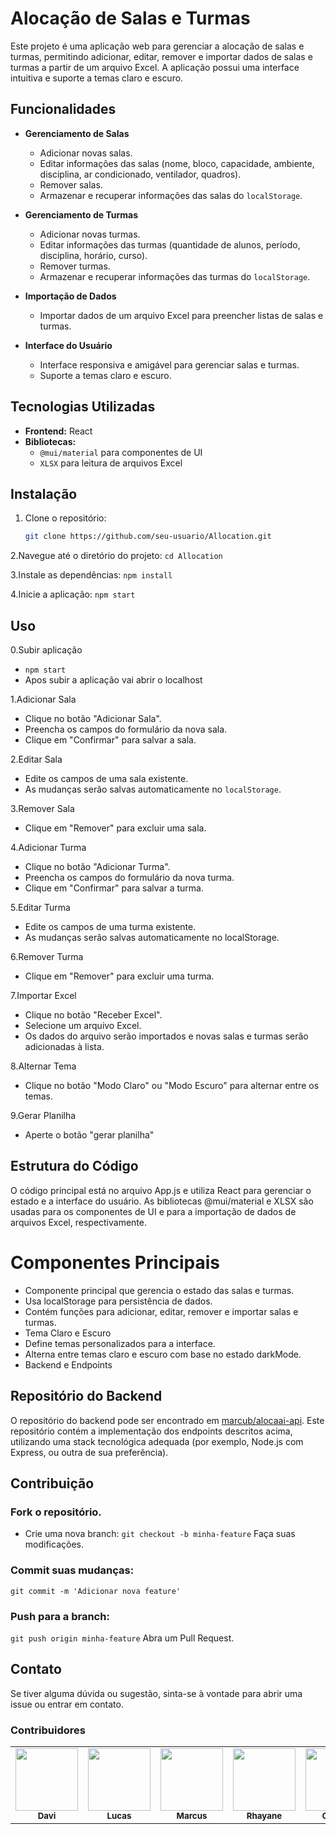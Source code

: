 # Alocação de Salas e Turmas

Este projeto é uma aplicação web para gerenciar a alocação de salas e turmas, permitindo adicionar, editar, remover e importar dados de salas e turmas a partir de um arquivo Excel. A aplicação possui uma interface intuitiva e suporte a temas claro e escuro.

## Funcionalidades

- **Gerenciamento de Salas**
  - Adicionar novas salas.
  - Editar informações das salas (nome, bloco, capacidade, ambiente, disciplina, ar condicionado, ventilador, quadros).
  - Remover salas.
  - Armazenar e recuperar informações das salas do `localStorage`.

- **Gerenciamento de Turmas**
  - Adicionar novas turmas.
  - Editar informações das turmas (quantidade de alunos, período, disciplina, horário, curso).
  - Remover turmas.
  - Armazenar e recuperar informações das turmas do `localStorage`.

- **Importação de Dados**
  - Importar dados de um arquivo Excel para preencher listas de salas e turmas.

- **Interface do Usuário**
  - Interface responsiva e amigável para gerenciar salas e turmas.
  - Suporte a temas claro e escuro.

## Tecnologias Utilizadas

- **Frontend:** React
- **Bibliotecas:**
  - `@mui/material` para componentes de UI
  - `XLSX` para leitura de arquivos Excel

## Instalação

1. Clone o repositório:
   ```bash
   git clone https://github.com/seu-usuario/Allocation.git
   
2.Navegue até o diretório do projeto:
   `cd Allocation`
   
3.Instale as dependências:
  `npm install`
  
4.Inicie a aplicação:
  `npm start`

## Uso

0.Subir aplicação
 - `npm start`
 - Apos subir a aplicação vai abrir o localhost 

1.Adicionar Sala
  - Clique no botão "Adicionar Sala".
  - Preencha os campos do formulário da nova sala.
  - Clique em "Confirmar" para salvar a sala.
    
2.Editar Sala
  - Edite os campos de uma sala existente.
  - As mudanças serão salvas automaticamente no `localStorage`.
    
3.Remover Sala
  - Clique em "Remover" para excluir uma sala.
    
4.Adicionar Turma
  - Clique no botão "Adicionar Turma".
  - Preencha os campos do formulário da nova turma.
  - Clique em "Confirmar" para salvar a turma.
    
5.Editar Turma
  - Edite os campos de uma turma existente.
  - As mudanças serão salvas automaticamente no localStorage.
    
6.Remover Turma
  - Clique em "Remover" para excluir uma turma.
    
7.Importar Excel
  - Clique no botão "Receber Excel".
  - Selecione um arquivo Excel.
  - Os dados do arquivo serão importados e novas salas e turmas serão adicionadas à lista.
    
8.Alternar Tema
 - Clique no botão "Modo Claro" ou "Modo Escuro" para alternar entre os temas.

9.Gerar Planilha
 - Aperte o botão "gerar planilha"
   
## Estrutura do Código
O código principal está no arquivo App.js e utiliza React para gerenciar o estado e a interface do usuário. As bibliotecas @mui/material e XLSX são usadas para os componentes de UI e para a importação de dados de arquivos Excel, respectivamente.

# Componentes Principais
  - Componente principal que gerencia o estado das salas e turmas.
  - Usa localStorage para persistência de dados.
  - Contém funções para adicionar, editar, remover e importar salas e turmas.
  - Tema Claro e Escuro
  - Define temas personalizados para a interface.
  - Alterna entre temas claro e escuro com base no estado darkMode.
  - Backend e Endpoints
    
## Repositório do Backend
O repositório do backend pode ser encontrado em [marcub/alocaai-api](https://github.com/marcub/alocaai-api). 
Este repositório contém a implementação dos endpoints descritos acima, utilizando uma stack tecnológica adequada (por exemplo, Node.js com Express, ou outra de sua preferência).

## Contribuição
### Fork o repositório.
- Crie uma nova branch:
`git checkout -b minha-feature`
Faça suas modificações.
### Commit suas mudanças:
`git commit -m 'Adicionar nova feature'`
### Push para a branch:
`git push origin minha-feature`
Abra um Pull Request.

## Contato
Se tiver alguma dúvida ou sugestão, sinta-se à vontade para abrir uma issue ou entrar em contato.

### Contribuidores

<table>
  <tr>
    <td align="center">
      <a href="https://github.com/Davi-Andrade-30">
        <img src="https://avatars.githubusercontent.com/u/84862726?v=4" width="100px;" alt=""/>
      </a>
      <br />
      <sub><b>Davi</b></sub>
      <br />
    </td>
    <td align="center">
      <a href="https://github.com/LuciosSB">
        <img src="https://avatars.githubusercontent.com/u/124175033?v=4" width="100px;" alt=""/>
      </a>
      <br />
      <sub><b>Lucas</b></sub>
      <br />
    <td align="center">
      <a href="https://github.com/marcub">
        <img src="https://avatars.githubusercontent.com/u/42722469?v=4" width="100px;" alt=""/>
      </a>
      <br />
      <sub><b>Marcus</b></sub>
      <br />
  <td align="center">
      <a href="https://github.com/RhayaneFreitas">
        <img src="https://avatars.githubusercontent.com/u/134341915?v=4" width="100px;" alt=""/>
      </a>
      <br />
      <sub><b>Rhayane</b></sub>
      <br />
   <td align="center">
      <a href="https://github.com/Coluno">
        <img src="https://avatars.githubusercontent.com/u/106896178?v=4" width="100px;" alt=""/>
      </a>
      <br />
      <sub><b>Gabriel</b></sub>
      <br />
    </td>
   <td align="center">
      <a href="https://github.com/Rafaelpbnc16">
        <img src="https://avatars.githubusercontent.com/u/170088679?v=4" width="100px;" alt=""/>
      </a>
      <br />
      <sub><b>Rafael</b></sub>
      <br />
    </td>
  <td align="center">
      <a href="https://github.com/juliobrbsa">
        <img src="https://avatars.githubusercontent.com/u/143511071?v=4" width="100px;" alt=""/>
      </a>
      <br />
      <sub><b>Julio</b></sub>
      <br />
    </td>
  <td align="center">
      <a href="https://github.com/gilberto450">
        <img src="https://avatars.githubusercontent.com/u/144842238?v=4" width="100px;" alt=""/>
      </a>
      <br />
      <sub><b>Gilberto</b></sub>
      <br />
    </td>
  </tr>
</table>
<!-- ALL-CONTRIBUTORS-LIST:END -->

